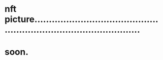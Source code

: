 # nft picture..........................................................................................
# soon.
